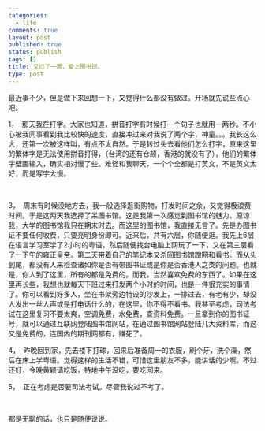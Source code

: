 ```yaml
--- 
categories: 
  - life
comments: true
layout: post
published: true
status: publish
tags: []
title: 又过了一周，爱上图书馆。
type: post
---
```

<div id="msgcns!3725CC0EE38B1F6!1723" class="bvMsg">最近事不少，但是做下来回想一下，又觉得什么都没有做过。开场就先说些点心吧。

<span lang="EN-US"><span>1， 
</span></span>那天我在打字。大家也知道，拼音打字有时候打一个句子也就用一两秒。不小心被我同事看到我比较快的速度，直接冲过来对我说了两个字，神童。。。我长这么大，还第一次被这样叫，有点不太自然。于是转过头去看他们怎么打字，原来这里的繁体字是无法使用拼音打得，（台湾的还有仓颉，香港的就没有了），他们的繁体字壁画输入，确实相对慢了些。难怪和我聊天，一个个全都是打英文，不是英文太好，而是写字太慢。

<span lang="EN-US"><span><br></span></span>

<span lang="EN-US"><span>3， 
</span></span>周末有时候没地方去，我一般选择逛街购物，打发时间之余，又觉得极浪费时间。于是这两天我选择了呆图书馆。这是我第一次感觉到图书馆的魅力。原谅我，大学的图书馆我只在期末时去。而这里的图书馆，我直接无言了。先是办图书证不要任何收费，只要亮明身份即可。近来后，共有六层，你随便逛。我先上<span lang="EN-US">6</span>层在语言学习室学了<span lang="EN-US">2</span>小时的粤语，然后随便找台电脑上网玩了一下，又在第三层看了一下午的雍正皇帝。第二天带着自己的笔记本又杀回图书馆蹭网和看书。而从头到尾，都没有人来检查诸如你是否有带图书证或是你是否香港人之类的问题。也就是，你人到了这里，所有的都是免费的。而我，当然喜欢免费的东西了。如果在这里再长些，我想也就每天下班过来打发两个小时的时间，也是一件很充实的事情了。你可以看到好多人，坐在书架旁边特设的沙发上，一排过去，有老有少，却没人发出一丝人声或是打电话什么的，在这里，你不得不看书。我甚至考虑，司法考试在这里复习不要太爽，空调免费，水免费，查资料免费。一旦拿到你的图书证号，就可以通过互联网登陆图书馆网站，在通过图书馆网站登陆几大资料库，而这又是免费的，连国内的期刊网都有，赚死了。

<span lang="EN-US"><span>4， 
</span></span>昨晚回到家，先去楼下打球，回来后准备周一的衣服，刷个牙，洗个澡，然后在床上学粤语。觉得这样的生活不错，可惜这里朋友不多，能讲话的少啊。不过还好，今晚黄颖请吃饭，特地中午没吃，要吃回来。

<span lang="EN-US"><span>5， 
</span></span>正在考虑是否要司法考试。尽管我说过不考了。

<span lang="EN-US"> </span>

都是无聊的话，也只是随便说说。

<span lang="EN-US"> </span>
</div>
